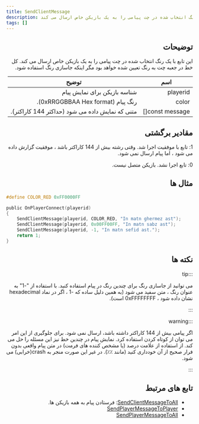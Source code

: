 ```yaml
---
title: SendClientMessage
description: این تابع با یک رنگ انتخاب شده در چت پیامی را به یک بازیکن خاص ارسال می کند.
tags: []
---
```


<div dir="rtl" style={{ textAlign: "right" }}>

## توضیحات

این تابع با یک رنگ انتخاب شده در چت پیامی را به یک بازیکن خاص ارسال می کند. کل خط در جعبه چت به رنگ تعیین شده خواهد بود مگر اینکه جاسازی رنگ استفاده شود.

| اسم            | توضیح                                           |
| --------------- | ----------------------------------------------------- |
| playerid        | شناسه بازیکن برای نمایش پیام       |
| color           | رنگ پیام (0xRRGGBBAA Hex format).     |
| const message[] | متنی که نمایش داده می شود (حداکثر 144 کاراکتر). |

## مقادیر برگشتی

1: تابع با موفقیت اجرا شد. وقتی رشته بیش از 144 کاراکتر باشد ، موفقیت گزارش داده می شود ، اما پیام ارسال نمی شود.


0: تابع اجرا نشد. بازیکن متصل نیست.

## مثال ها

</div>

```c
#define COLOR_RED 0xFF0000FF

public OnPlayerConnect(playerid)
{
    SendClientMessage(playerid, COLOR_RED, "In matn ghermez ast");
    SendClientMessage(playerid, 0x00FF00FF, "In matn sabz ast");
    SendClientMessage(playerid, -1, "In matn sefid ast.");
    return 1;
}
```

<div dir="rtl" style={{ textAlign: "right" }}>

## نکته ها

:::tip

می توانید از جاسازی رنگ برای چندین رنگ در پیام استفاده کنید. با استفاده از "-1" به عنوان رنگ ، متن سفید می شود (به همین دلیل ساده که -1 ، اگر در نماد hexadecimal نشان داده شود ، 0xFFFFFFFF است).


:::

:::warning

اگر پیامی بیش از 144 کاراکتر داشته باشد، ارسال نمی شود. برای جلوگیری از این امر می توان از کوتاه کردن استفاده کرد. نمایش پیام در چندین خط نیز این مسئله را حل می کند. از استفاده از علامت درصد (یا مشخص کننده های فرمت) در متن پیام واقعی بدون فرار صحیح از آن خودداری کنید (مانند ٪٪). در غیر این صورت منجر به crash(خرابی) می شود.


:::

## تابع های مرتبط

- [SendClientMessageToAll](SendClientMessageToAll): فرستادن پیام به همه بازیکن ها.
- [SendPlayerMessageToPlayer](SendPlayerMessageToPlayer)
- [SendPlayerMessageToAll](SendPlayerMessageToAll)
</div>
